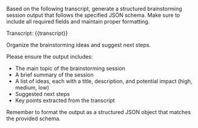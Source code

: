 Based on the following transcript, generate a structured brainstorming session output that follows the specified JSON schema. Make sure to include all required fields and maintain proper formatting.

Transcript:
{{transcript}}

Organize the brainstorming ideas and suggest next steps.

Please ensure the output includes:
- The main topic of the brainstorming session
- A brief summary of the session
- A list of ideas, each with a title, description, and potential impact (high, medium, low)
- Suggested next steps
- Key points extracted from the transcript

Remember to format the output as a structured JSON object that matches the provided schema.

